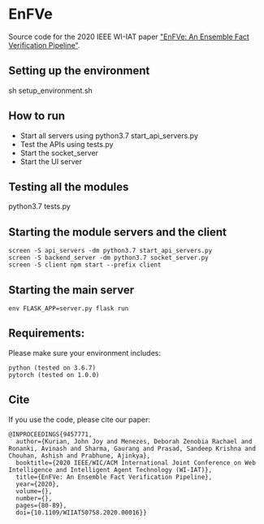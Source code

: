 # EnFVe

Source code for the 2020 IEEE WI-IAT paper ["EnFVe: An Ensemble Fact Verification Pipeline"](https://ieeexplore.ieee.org/document/9457771/).


## Setting up the environment

sh setup_environment.sh

## How to run

- Start all servers using python3.7 start_api_servers.py
- Test the APIs using tests.py
- Start the socket_server
- Start the UI server 

## Testing all the modules

python3.7 tests.py

## Starting the module servers and the client

```
screen -S api_servers -dm python3.7 start_api_servers.py
screen -S backend_server -dm python3.7 socket_server.py
screen -S client npm start --prefix client
```

## Starting the main server
```
env FLASK_APP=server.py flask run
```

## Requirements:

Please make sure your environment includes:
```
python (tested on 3.6.7)
pytorch (tested on 1.0.0)
```

## Cite

If you use the code, please cite our paper:
```
@INPROCEEDINGS{9457771,
  author={Kurian, John Joy and Menezes, Deborah Zenobia Rachael and Ronanki, Avinash and Sharma, Gaurang and Prasad, Sandeep Krishna and Chouhan, Ashish and Prabhune, Ajinkya},
  booktitle={2020 IEEE/WIC/ACM International Joint Conference on Web Intelligence and Intelligent Agent Technology (WI-IAT)}, 
  title={EnFVe: An Ensemble Fact Verification Pipeline}, 
  year={2020},
  volume={},
  number={},
  pages={80-89},
  doi={10.1109/WIIAT50758.2020.00016}}
 ```

